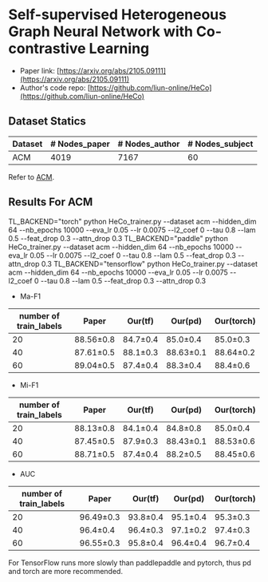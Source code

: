 # Self-supervised Heterogeneous Graph Neural Network with Co-contrastive Learning

- Paper link: [https://arxiv.org/abs/2105.09111](https://arxiv.org/abs/2105.09111)
- Author's code repo: [https://github.com/liun-online/HeCo](https://github.com/liun-online/HeCo)

Dataset Statics
-------
| Dataset  | # Nodes_paper | # Nodes_author | # Nodes_subject |
|----------|---------------|----------------|-----------------|
| ACM      | 4019          | 7167           | 60              |

Refer to [ACM](https://github.com/AndyJZhao/NSHE/tree/master/data/acm).

Results For ACM
-------
TL_BACKEND="torch" python HeCo_trainer.py --dataset acm --hidden_dim 64  --nb_epochs 10000 --eva_lr 0.05 --lr 0.0075 --l2_coef 0 --tau 0.8 --lam 0.5 --feat_drop 0.3 --attn_drop 0.3
TL_BACKEND="paddle" python HeCo_trainer.py --dataset acm --hidden_dim 64  --nb_epochs 10000 --eva_lr 0.05 --lr 0.0075 --l2_coef 0 --tau 0.8 --lam 0.5 --feat_drop 0.3 --attn_drop 0.3
TL_BACKEND="tensorflow" python HeCo_trainer.py --dataset acm --hidden_dim 64  --nb_epochs 10000 --eva_lr 0.05 --lr 0.0075 --l2_coef 0 --tau 0.8 --lam 0.5 --feat_drop 0.3 --attn_drop 0.3
- Ma-F1

| number of train_labels  | Paper    | Our(tf)  | Our(pd)  | Our(torch) |
|-------------------------|----------|----------|----------|------------|
|    20                   | 88.56±0.8| 84.7±0.4 | 85.0±0.4 | 85.0±0.3   |
|    40                   | 87.61±0.5| 88.1±0.3 | 88.63±0.1| 88.64±0.2  |
|    60                   | 89.04±0.5| 87.4±0.4 | 88.3±0.4 | 88.4±0.6   |

- Mi-F1

| number of train_labels  | Paper    | Our(tf)  | Our(pd)  | Our(torch) |
|-------------------------|----------|----------|----------|------------|
|    20                   | 88.13±0.8| 84.1±0.4 | 84.8±0.8 | 85.0±0.4   |
|    40                   | 87.45±0.5| 87.9±0.3 | 88.43±0.1| 88.53±0.6  |
|    60                   | 88.71±0.5| 87.4±0.4 | 88.2±0.5 | 88.45±0.6   |


- AUC

| number of train_labels  | Paper    | Our(tf)  | Our(pd)  | Our(torch) |
|-------------------------|----------|----------|----------|------------|
|    20                   | 96.49±0.3| 93.8±0.4 | 95.1±0.4 | 95.3±0.3   |
|    40                   | 96.4±0.4 | 96.4±0.3 | 97.1±0.2 | 97.4±0.3   |
|    60                   | 96.55±0.3| 95.8±0.4 | 96.4±0.4 | 96.7±0.4   |

For TensorFlow runs more slowly than paddlepaddle and pytorch, thus pd and torch are more recommended.
